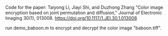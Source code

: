 Code for the paper: Taiyong Li, Jiayi Shi, and Duzhong Zhang "Color image encryption based on joint permutation and diffusion," Journal of Electronic Imaging 30(1), 013008. https://doi.org/10.1117/1.JEI.30.1.013008

run demo_baboon.m to encrypt and decrypt the color image "baboon.tiff".
